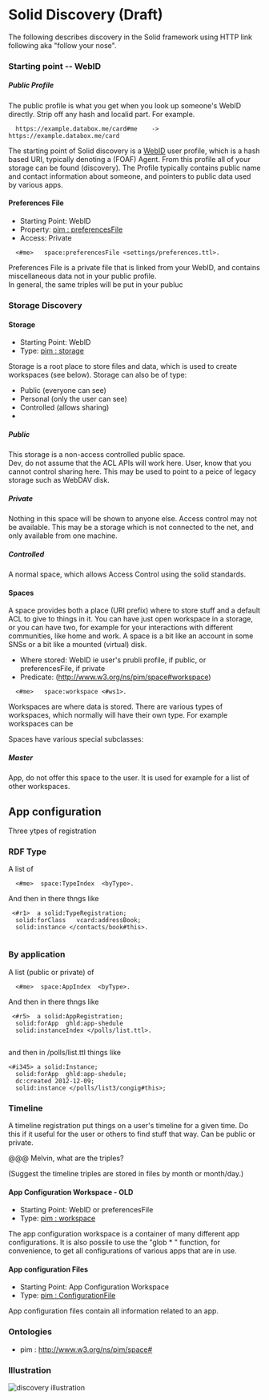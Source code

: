 # Solid Discovery (Draft)

The following describes discovery in the Solid framework using HTTP link following aka "follow your nose".

### Starting point -- WebID

##### Public Profile

The public profile is what you get when you look up someone's WebID directly.
Strip off any hash and localid part.  For example.

```
  https://example.databox.me/card#me    ->     https://example.databox.me/card
```


The starting point of Solid discovery is a [WebID](http://www.w3.org/2005/Incubator/webid/spec/identity/) user profile, which is a hash based URI, typically denoting a (FOAF) Agent.  From this profile all of your storage can be found (discovery).  The Profile typically contains public name and contact information about someone, and pointers to public data used by various apps.

#### Preferences File

* Starting Point: WebID
* Property: [pim : preferencesFile](http://www.w3.org/ns/pim/space#preferencesFile)
* Access: Private

```
  <#me>   space:preferencesFile <settings/preferences.ttl>.
```


Preferences File is a private file that is linked from your WebID, and contains miscellaneous data not in your public profile.  
In general, the same triples will be put in your publuc



### Storage Discovery

#### Storage

* Starting Point: WebID
* Type: [pim : storage](http://www.w3.org/ns/pim/space#storage)

Storage is a root place to store files and data, which is used to create workspaces (see below).  Storage can also be of type:
* Public (everyone can see)
* Personal (only the user can see)
* Controlled (allows sharing)
* 


##### Public

This storage is a non-access controlled public space.  
Dev, do not assume that the ACL APIs will work here.
User, know that you cannot control sharing here.
This may be used to point to a peice of legacy storage such as WebDAV disk.

##### Private

Nothing in this space will be shown to anyone else.  Access control may not be available.
This may be a storage which is not connected to the net, and only available from one machine.

##### Controlled

A normal space, which allows Access Control using the solid standards.

#### Spaces

A space provides both a place (URI prefix) where to store stuff and a default ACL to give to things in it.   You can have just open workspace in a storage, or you can have two, for example for your interactions with different communities, like home and work. 
A space is a bit like an account in some SNSs or a bit like a mounted (virtual) disk. 

 
* Where stored: WebID ie user's prubli profile, if public, or preferencesFile, if private
*  Predicate: (http://www.w3.org/ns/pim/space#workspace)

```
  <#me>   space:workspace <#ws1>.
```

Workspaces are where data is stored.  There are various types of workspaces, which normally will have their own type.  For example workspaces can be

Spaces have various special subclasses:

##### Master

App, do not offer this space to the user.
It is used for example for a list of  other workspaces.


## App configuration

Three ytpes of registration

### RDF Type

A list of 
```
  <#me>  space:TypeIndex  <byType>.
```
And then in there thngs like
```
 <#r1>  a solid:TypeRegistration;
  solid:forClass   vcard:addressBook;
  solid:instance </contacts/book#this>.
  
```
### By application

A list (public or private) of 
```
  <#me>  space:AppIndex  <byType>.
```
And then in there thngs like
```
 <#r5>  a solid:AppRegistration;
  solid:forApp  ghld:app-shedule
  solid:instanceIndex </polls/list.ttl>.  
  
```
and then in /polls/list.ttl things like

```
<#i345> a solid:Instance;
  solid:forApp  ghld:app-shedule;
  dc:created 2012-12-09;
  solid:instance </polls/list3/congig#this>;
```

### Timeline

A timeline registration put things on a user's timeline for a given time. 
Do this if it useful for the user or others to find stuff that way.
Can be public or private.

@@@ Melvin, what are the triples?

(Suggest the timeline triples are stored in files by month or month/day.)



#### App Configuration Workspace - OLD

* Starting Point: WebID or preferencesFile
* Type: [pim : workspace](http://www.w3.org/ns/pim/space#workspace)

The app configuration workspace is a container of many different app configurations.  It is also possile to use the "glob * " function, for convenience, to get all configurations of various apps that are in use.


#### App configuration Files

* Starting Point: App Configuration Workspace
* Type: [pim : ConfigurationFile](http://www.w3.org/ns/pim/space#configurationFile)

App configuration files contain all information related to an app.  


### Ontologies

* pim : http://www.w3.org/ns/pim/space#


### Illustration

![discovery illustration](assets/discovery.png "discovery illustration")
